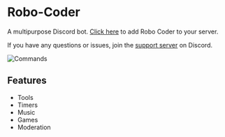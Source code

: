<link rel="shortcut icon" type="image/png" href="favicon.png">

# Robo-Coder
A multipurpose Discord bot.
[Click here](https://discord.com/oauth2/authorize?client_id=639607732202110977&scope=bot&permissions=805314582) to add Robo Coder to your server.

If you have any questions or issues, join the [support server](https://discord.gg/eHxvStNJb7) on Discord.

![Commands](https://raw.githubusercontent.com/ilovetocode2019/Robo-Coder/master/assets/commands.gif)

## Features
- Tools
- Timers
- Music
- Games
- Moderation
